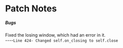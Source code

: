 # Patch Notes  
##### Bugs
Fixed the losing window, which had an error in it.  
----`Line 424- Changed self.on_closing to self.close`  
